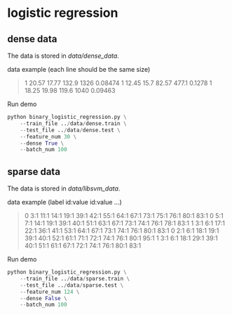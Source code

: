# logistic regression

## dense data

The data is stored in *data/dense_data*.

data example (each line should be the same size)
>1 20.57 17.77 132.9 1326 0.08474
>1 12.45 15.7 82.57 477.1 0.1278
>1 18.25 19.98 119.6 1040 0.09463

Run demo
```python
python binary_logistic_regression.py \
    --train_file ../data/dense.train \
    --test_file ../data/dense.test \
    --feature_num 30 \
    --dense True \
    --batch_num 100
```

## sparse data

The data is stored in *data/libsvm_data*.

data example (label id:value id:value ...)
> 0 3:1 11:1 14:1 19:1 39:1 42:1 55:1 64:1 67:1 73:1 75:1 76:1 80:1 83:1
> 0 5:1 7:1 14:1 19:1 39:1 40:1 51:1 63:1 67:1 73:1 74:1 76:1 78:1 83:1
> 1 3:1 6:1 17:1 22:1 36:1 41:1 53:1 64:1 67:1 73:1 74:1 76:1 80:1 83:1
> 0 2:1 6:1 18:1 19:1 39:1 40:1 52:1 61:1 71:1 72:1 74:1 76:1 80:1 95:1
> 1 3:1 6:1 18:1 29:1 39:1 40:1 51:1 61:1 67:1 72:1 74:1 76:1 80:1 83:1

Run demo
```python
python binary_logistic_regression.py \
    --train_file ../data/sparse.train \
    --test_file ../data/sparse.test \
    --feature_num 124 \
    --dense False \
    --batch_num 100
```